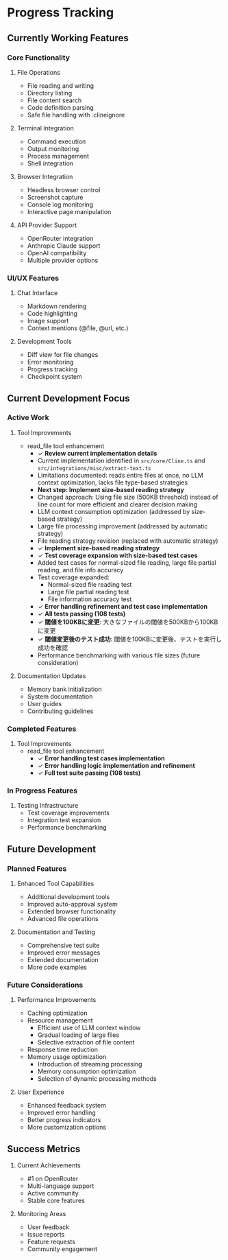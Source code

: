# Progress Tracking

## Currently Working Features

### Core Functionality
1. File Operations
   - File reading and writing
   - Directory listing
   - File content search
   - Code definition parsing
   - Safe file handling with .clineignore

2. Terminal Integration
   - Command execution
   - Output monitoring
   - Process management
   - Shell integration

3. Browser Integration
   - Headless browser control
   - Screenshot capture
   - Console log monitoring
   - Interactive page manipulation

4. API Provider Support
   - OpenRouter integration
   - Anthropic Claude support
   - OpenAI compatibility
   - Multiple provider options

### UI/UX Features
1. Chat Interface
   - Markdown rendering
   - Code highlighting
   - Image support
   - Context mentions (@file, @url, etc.)

2. Development Tools
   - Diff view for file changes
   - Error monitoring
   - Progress tracking
   - Checkpoint system

## Current Development Focus

### Active Work
1. Tool Improvements
   - read_file tool enhancement
     - ✓ **Review current implementation details**
     - Current implementation identified in `src/core/Cline.ts` and `src/integrations/misc/extract-text.ts`
     - Limitations documented: reads entire files at once, no LLM context optimization, lacks file type-based strategies
     - **Next step: Implement size-based reading strategy**
     - Changed approach: Using file size (500KB threshold) instead of line count for more efficient and clearer decision making
     - LLM context consumption optimization (addressed by size-based strategy)
     - Large file processing improvement (addressed by automatic strategy)
     - File reading strategy revision (replaced with automatic strategy)
     - ✓ **Implement size-based reading strategy**
     - ✓ **Test coverage expansion with size-based test cases**
     - Added test cases for normal-sized file reading, large file partial reading, and file info accuracy
     - Test coverage expanded:
       - Normal-sized file reading test
       - Large file partial reading test
       - File information accuracy test
     - ✓ **Error handling refinement and test case implementation**
     - ✓ **All tests passing (108 tests)**
     - ✓ **閾値を100KBに変更**: 大きなファイルの閾値を500KBから100KBに変更
     - ✓ **閾値変更後のテスト成功**: 閾値を100KBに変更後、テストを実行し成功を確認
     - Performance benchmarking with various file sizes (future consideration)

2. Documentation Updates
   - Memory bank initialization
   - System documentation
   - User guides
   - Contributing guidelines

### Completed Features
1. Tool Improvements
   - read_file tool enhancement
     - ✓ **Error handling test cases implementation**
     - ✓ **Error handling logic implementation and refinement**
     - ✓ **Full test suite passing (108 tests)**

### In Progress Features
1. Testing Infrastructure
   - Test coverage improvements
   - Integration test expansion
   - Performance benchmarking

## Future Development

### Planned Features
1. Enhanced Tool Capabilities
   - Additional development tools
   - Improved auto-approval system
   - Extended browser functionality
   - Advanced file operations

2. Documentation and Testing
   - Comprehensive test suite
   - Improved error messages
   - Extended documentation
   - More code examples

### Future Considerations
1. Performance Improvements
   - Caching optimization
   - Resource management
     - Efficient use of LLM context window
     - Gradual loading of large files
     - Selective extraction of file content
   - Response time reduction
   - Memory usage optimization
     - Introduction of streaming processing
     - Memory consumption optimization
     - Selection of dynamic processing methods

2. User Experience
   - Enhanced feedback system
   - Improved error handling
   - Better progress indicators
   - More customization options

## Success Metrics
1. Current Achievements
   - #1 on OpenRouter
   - Multi-language support
   - Active community
   - Stable core features

2. Monitoring Areas
   - User feedback
   - Issue reports
   - Feature requests
   - Community engagement
